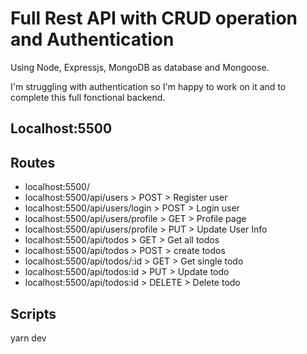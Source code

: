 # Full Rest API with CRUD operation and Authentication

Using Node, Expressjs, MongoDB as database and Mongoose.

I'm struggling with authentication so I'm happy to work on it and to complete this full fonctional backend.

## Localhost:5500

## Routes

- localhost:5500/
- localhost:5500/api/users > POST > Register user
- localhost:5500/api/users/login > POST > Login user
- localhost:5500/api/users/profile > GET > Profile page
- localhost:5500/api/users/profile > PUT > Update User Info
- localhost:5500/api/todos > GET > Get all todos
- localhost:5500/api/todos > POST > create todos
- localhost:5500/api/todos/:id > GET > Get single todo
- localhost:5500/api/todos:id > PUT > Update todo
- localhost:5500/api/todos:id > DELETE > Delete todo

## Scripts

yarn dev
